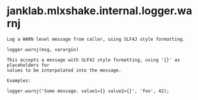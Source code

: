 # janklab.mlxshake.internal.logger.warnj

```text
Log a WARN level message from caller, using SLF4J style formatting.

logger.warnj(msg, varargin)

This accepts a message with SLF4J style formatting, using '{}' as placeholders for
values to be interpolated into the message.

Examples:

logger.warnj('Some message. value1={} value2={}', 'foo', 42);

```

